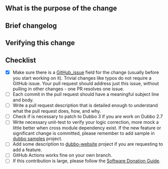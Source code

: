 ## What is the purpose of the change



## Brief changelog


## Verifying this change


<!-- Follow this checklist to help us incorporate your contribution quickly and easily: -->

## Checklist
- [x] Make sure there is a [GitHub_issue](https://github.com/apache/dubbo/issues) field for the change (usually before you start working on it). Trivial changes like typos do not require a GitHub issue. Your pull request should address just this issue, without pulling in other changes - one PR resolves one issue.
- [ ] Each commit in the pull request should have a meaningful subject line and body.
- [ ] Write a pull request description that is detailed enough to understand what the pull request does, how, and why.
- [ ] Check if is necessary to patch to Dubbo 3 if you are work on Dubbo 2.7
- [ ] Write necessary unit-test to verify your logic correction, more mock a little better when cross module dependency exist. If the new feature or significant change is committed, please remember to add sample in [dubbo samples](https://github.com/apache/dubbo-samples) project.
- [ ] Add some description to [dubbo-website](https://github.com/apache/dubbo-website) project if you are requesting to add a feature.
- [ ] GitHub Actions works fine on your own branch.
- [ ] If this contribution is large, please follow the [Software Donation Guide](https://github.com/apache/dubbo/wiki/Software-donation-guide).
